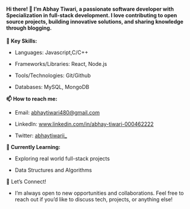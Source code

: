 #### Hi there! 👋 I’m Abhay Tiwari, a passionate software developer with Specialization in full-stack development. I love contributing to open source projects, building innovative solutions, and sharing knowledge through blogging.

**🌟 Key Skills:**

- Languages: Javascript,C/C++

- Frameworks/Libraries: React, Node.js

- Tools/Technologies: Git/Github

- Databases: MySQL, MongoDB


**📫 How to reach me:**

- Email: abhaytiwari480@gmail.com

- LinkedIn: www.linkedin.com/in/abhay-tiwari-000462222

- Twitter: [abhaytiwarii_](https://x.com/abhaytiwarii_)

**🌱 Currently Learning:**

- Exploring real world full-stack projects

- Data Structures and Algorithms

💬 Let’s Connect!

- I’m always open to new opportunities and collaborations. Feel free to reach out if you’d like to discuss tech, projects, or anything else!

  

